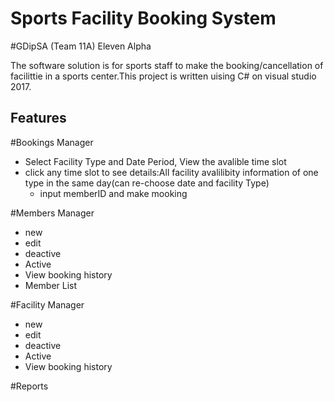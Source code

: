 Sports Facility Booking System
========================
#GDipSA (Team 11A) Eleven Alpha

The software solution is for sports staff to make the booking/cancellation of facilittie in a sports center.This project is written uising C# on visual studio 2017.

Features
-----------------
#Bookings Manager
* Select Facility Type and Date Period, View the avalible time slot 
 * click any time slot to see details:All facility avalilibity information of one type in the same day(can re-choose date and facility Type)
   * input memberID and make mooking
   
#Members Manager
* new 
* edit
* deactive
* Active
* View booking history
* Member List



#Facility Manager
* new 
* edit
* deactive
* Active
* View booking history


#Reports
 

